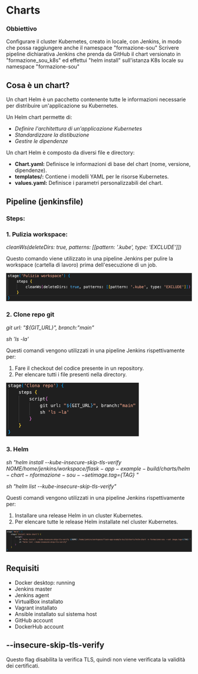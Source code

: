 # Charts
### Obbiettivo
Configurare il cluster Kubernetes, creato in locale, con Jenkins, in modo che possa raggiungere anche il namespace "formazione-sou"
Scrivere pipeline dichiarativa Jenkins che prenda da GitHub il chart versionato in "formazione_sou_k8s" ed effettui "helm install" sull'istanza K8s locale su namespace "formazione-sou"

## Cosa è un chart?
Un chart Helm è un pacchetto contenente tutte le informazioni necessarie per distribuire un'applicazione su Kubernetes.

Un Helm chart permette di: 
- *Definire l'architettura di un'applicazione Kubernetes*
- *Standardizzare la distibuzione*
- *Gestire le dipendenze*

Un chart Helm è composto da diversi file e directory:
- **Chart.yaml:** Definisce le informazioni di base del chart (nome, versione, dipendenze).
- **templates/:** Contiene i modelli YAML per le risorse Kubernetes.
- **values.yaml:** Definisce i parametri personalizzabili del chart. 

## Pipeline (jenkinsfile)
### Steps:
### 1. Pulizia workspace: 
*cleanWs(deleteDirs: true, patterns: [[pattern: '.kube', type: 'EXCLUDE']])*

Questo comando viene utilizzato in una pipeline Jenkins per pulire la workspace (cartella di lavoro) prima dell'esecuzione di un job.

![alt text](step_pulizia_workspace.png)

### 2. Clone repo git
*git url: "${GIT_URL}", branch:"main"*

*sh 'ls -la'*

Questi comandi vengono utilizzati in una pipeline Jenkins rispettivamente per:
1. Fare il checkout del codice presente in un repository.
2. Per elencare tutti i file presenti nella directory.

![alt text](clone_repo_git.png)

### 3. Helm
*sh "helm install --kube-insecure-skip-tls-verify ${NOME} /home/jenkins/workspace/flask-app-example-build/charts/helm-chart -n formazione-sou --set image.tag=${TAG} "*

*sh "helm list --kube-insecure-skip-tls-verify"*

Questi comandi vengono utilizzati in una pipeline Jenkins rispettivamente per:
1. Installare una release Helm in un cluster Kubernetes.
2. Per elencare tutte le release Helm installate nel cluster Kubernetes.

![alt text](install_helm_chart.png)

## Requisiti
- Docker desktop: running
- Jenkins master
- Jenkins agent
- VirtualBox installato
- Vagrant installato
- Ansible installato sul sistema host
- GitHub account
- DockerHub account

## --insecure-skip-tls-verify
Questo flag disabilita la verifica TLS, quindi non viene verificata la validità dei certificati.
